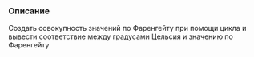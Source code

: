 <h3>Описание</h3>
<p>Создать совокупность значений по Фаренгейту при помощи цикла
и вывести соответствие между градусами Цельсия и значению по Фаренгейту</p>